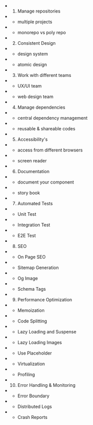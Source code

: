 
 * 1. Manage repositories 
 *    - multiple projects
 *    - monorepo vs poly repo
 * 2. Consistent Design
 *    - design system
 *    - atomic design
 * 3. Work with different teams
 *    - UX/UI team
 *    - web design team
 * 4. Manage dependencies
 *    - central dependency management
 *    - reusable & shareable codes
 * 5. Accessibility's 
 *    - access from different browsers
 *    - screen reader
 * 6. Documentation
 *    - document your component
 *    - story book
 * 7. Automated Tests
 *    - Unit Test
 *    - Integration Test
 *    - E2E Test
 * 8. SEO
 *    - On Page SEO
 *    - Sitemap Generation
 *    - Og Image
 *    - Schema Tags
 * 9. Performance Optimization
 *    - Memoization
 *    - Code Splitting
 *    - Lazy Loading and Suspense
 *    - Lazy Loading Images
 *    - Use Placeholder
 *    - Virtualization
 *    - Profiling
 * 10. Error Handling & Monitoring
 *    - Error Boundary
 *    - Distributed Logs
 *    - Crash Reports
